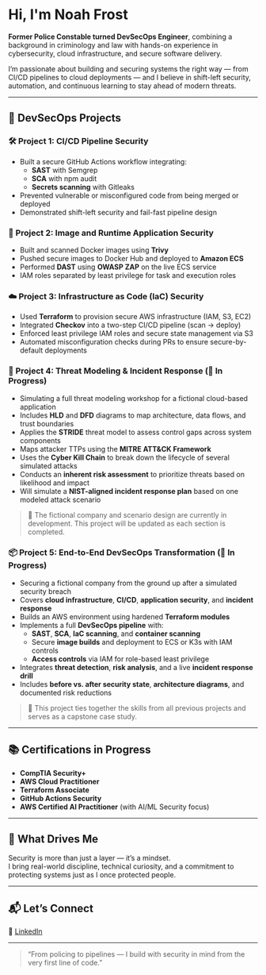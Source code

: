 # Hi, I'm Noah Frost

**Former Police Constable turned DevSecOps Engineer**, combining a background in criminology and law with hands-on experience in cybersecurity, cloud infrastructure, and secure software delivery.

I’m passionate about building and securing systems the right way — from CI/CD pipelines to cloud deployments — and I believe in shift-left security, automation, and continuous learning to stay ahead of modern threats.

---

## 🔐 DevSecOps Projects

### 🛠️ Project 1: CI/CD Pipeline Security
- Built a secure GitHub Actions workflow integrating:
  - **SAST** with Semgrep  
  - **SCA** with npm audit  
  - **Secrets scanning** with Gitleaks  
- Prevented vulnerable or misconfigured code from being merged or deployed  
- Demonstrated shift-left security and fail-fast pipeline design

### 🐳 Project 2: Image and Runtime Application Security
- Built and scanned Docker images using **Trivy**
- Pushed secure images to Docker Hub and deployed to **Amazon ECS**
- Performed **DAST** using **OWASP ZAP** on the live ECS service
- IAM roles separated by least privilege for task and execution roles

### ☁️ Project 3: Infrastructure as Code (IaC) Security
- Used **Terraform** to provision secure AWS infrastructure (IAM, S3, EC2)
- Integrated **Checkov** into a two-step CI/CD pipeline (scan → deploy)
- Enforced least privilege IAM roles and secure state management via S3
- Automated misconfiguration checks during PRs to ensure secure-by-default deployments

### 🧠 Project 4: Threat Modeling & Incident Response (🚧 In Progress)
- Simulating a full threat modeling workshop for a fictional cloud-based application
- Includes **HLD** and **DFD** diagrams to map architecture, data flows, and trust boundaries
- Applies the **STRIDE** threat model to assess control gaps across system components
- Maps attacker TTPs using the **MITRE ATT&CK Framework**
- Uses the **Cyber Kill Chain** to break down the lifecycle of several simulated attacks
- Conducts an **inherent risk assessment** to prioritize threats based on likelihood and impact
- Will simulate a **NIST-aligned incident response plan** based on one modeled attack scenario

> 📌 The fictional company and scenario design are currently in development. This project will be updated as each section is completed.

### 📦 Project 5: End-to-End DevSecOps Transformation (🚧 In Progress)
- Securing a fictional company from the ground up after a simulated security breach
- Covers **cloud infrastructure**, **CI/CD**, **application security**, and **incident response**
- Builds an AWS environment using hardened **Terraform modules**
- Implements a full **DevSecOps pipeline** with:
  - **SAST**, **SCA**, **IaC scanning**, and **container scanning**
  - Secure **image builds** and deployment to ECS or K3s with IAM controls
  - **Access controls** via IAM for role-based least privilege
- Integrates **threat detection**, **risk analysis**, and a live **incident response drill**
- Includes **before vs. after security state**, **architecture diagrams**, and documented risk reductions

> 📌 This project ties together the skills from all previous projects and serves as a capstone case study.

---

## 📚 Certifications in Progress

- **CompTIA Security+**  
- **AWS Cloud Practitioner**  
- **Terraform Associate**  
- **GitHub Actions Security**  
- **AWS Certified AI Practitioner** (with AI/ML Security focus)

---

## 🚀 What Drives Me

Security is more than just a layer — it’s a mindset.  
I bring real-world discipline, technical curiosity, and a commitment to protecting systems just as I once protected people.

---

## 📬 Let’s Connect

🔗 [LinkedIn](https://www.linkedin.com/in/noahfrost-devsecops)

---

> “From policing to pipelines — I build with security in mind from the very first line of code.”